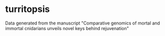 # turritopsis
Data generated from the manuscript "Comparative genomics of mortal and immortal cnidarians unveils novel keys behind rejuvenation"
